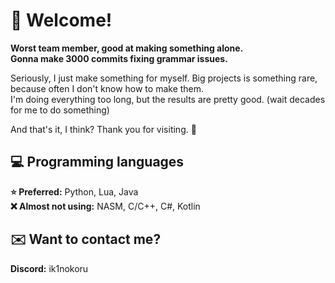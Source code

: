 # 🌟 Welcome!
  
**Worst team member, good at making something alone.  
Gonna make 3000 commits fixing grammar issues.**  

Seriously, I just make something for myself. Big projects is something rare, because often I don't know how to make them.  
I'm doing everything too long, but the results are pretty good. (wait decades for me to do something)   

And that's it, I think? Thank you for visiting. 🤍
  
## 💻 Programming languages
**⭐ Preferred:** Python, Lua, Java  
**❌ Almost not using:** NASM, C/C++, C#, Kotlin

## ✉️ Want to contact me?
**Discord:** ik1nokoru
